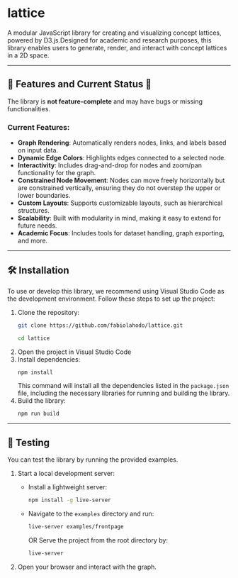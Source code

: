 # lattice
A modular JavaScript library for creating and visualizing concept lattices, powered by D3.js.Designed for academic and research purposes, this library enables users to generate, render, and interact with concept lattices in a 2D space.

---

## 🚀 Features and Current Status 🚧

The library is **not feature-complete** and may have bugs or missing functionalities.

### Current Features:
- **Graph Rendering**: Automatically renders nodes, links, and labels based on input data.
- **Dynamic Edge Colors**: Highlights edges connected to a selected node.
- **Interactivity**: Includes drag-and-drop for nodes and zoom/pan functionality for the graph.
- **Constrained Node Movement**: Nodes can move freely horizontally but are constrained vertically, ensuring they do not overstep the upper or lower boundaries.
- **Custom Layouts**: Supports customizable layouts, such as hierarchical structures.
- **Scalability**: Built with modularity in mind, making it easy to extend for future needs.
- **Academic Focus**: Includes tools for dataset handling, graph exporting, and more.

---

## 🛠️ Installation

To use or develop this library, we recommend using Visual Studio Code as the development environment. Follow these steps to set up the project:

1. Clone the repository:
   ```bash
   git clone https://github.com/fabiolahodo/lattice.git
   ```
   ```bash
   cd lattice
   ```
2. Open the project in Visual Studio Code
3. Install dependencies:
   ```bash
   npm install
   ```
   This command will install all the dependencies listed in the `package.json` file, including the necessary libraries for running and building the library.
4. Build the library:
   ```bash
   npm run build
   ```

---

## 🧪 Testing

You can test the library by running the provided examples.

1. Start a local development server:
   - Install a lightweight server:
     ```bash
     npm install -g live-server
     ```
   - Navigate to the `examples` directory and run:
     ```bash
     live-server examples/frontpage
     ```
     OR
     Serve the project from the root directory by:
      ```bash
     live-server 
     ```

2. Open your browser and interact with the graph.
